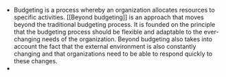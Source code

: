 - Budgeting is a process whereby an organization allocates resources to specific activities. [[Beyond budgeting]] is an approach that moves beyond the traditional budgeting process. It is founded on the principle that the budgeting process should be flexible and adaptable to the ever-changing needs of the organization. Beyond budgeting also takes into account the fact that the external environment is also constantly changing and that organizations need to be able to respond quickly to these changes.
-